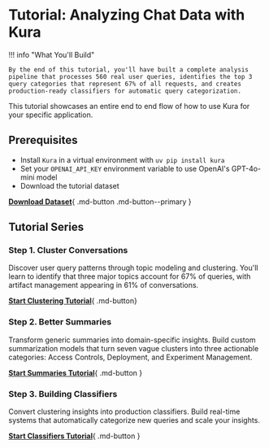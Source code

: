 # Tutorial: Analyzing Chat Data with Kura

!!! info "What You'll Build"

    By the end of this tutorial, you'll have built a complete analysis pipeline that processes 560 real user queries, identifies the top 3 query categories that represent 67% of all requests, and creates production-ready classifiers for automatic query categorization.

This tutorial showcases an entire end to end flow of how to use Kura for your specific application.

## Prerequisites

- Install `Kura` in a virtual environment with `uv pip install kura`
- Set your `OPENAI_API_KEY` environment variable to use OpenAI's GPT-4o-mini model
- Download the tutorial dataset

[**Download Dataset**](../assets/conversations.json){ .md-button .md-button--primary }

## Tutorial Series

### Step 1. Cluster Conversations

Discover user query patterns through topic modeling and clustering. You'll learn to identify that three major topics account for 67% of queries, with artifact management appearing in 61% of conversations.

[**Start Clustering Tutorial**](../notebooks/how-to-look-at-data/01_clustering_task.ipynb){ .md-button}

### Step 2. Better Summaries

Transform generic summaries into domain-specific insights. Build custom summarization models that turn seven vague clusters into three actionable categories: Access Controls, Deployment, and Experiment Management.

[**Start Summaries Tutorial**](../notebooks/how-to-look-at-data/02_summaries_task.ipynb){ .md-button }

### Step 3. Building Classifiers

Convert clustering insights into production classifiers. Build real-time systems that automatically categorize new queries and scale your insights.

[**Start Classifiers Tutorial**](../notebooks/how-to-look-at-data/03_classifiers_task.ipynb){ .md-button }
